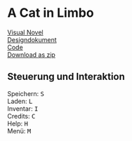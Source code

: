 # A Cat in Limbo

[Visual Novel](https://vschwan.github.io/VisualNovelRepo/ACatInLimbo/index.html)  
[Designdokument](https://github.com/vschwan/VisualNovelRepo/tree/main/concept)  
[Code](https://github.com/vschwan/VisualNovelRepo/tree/main/ACatInLimbo/Source)  
[Download as zip]()  

## Steuerung und Interaktion

Speichern: <kbd>S</kbd>  
Laden: <kbd>L</kbd>  
Inventar: <kbd>I</kbd>  
Credits: <kbd>C</kbd>  
Help: <kbd>H</kbd>  
Menü: <kbd>M</kbd>  
